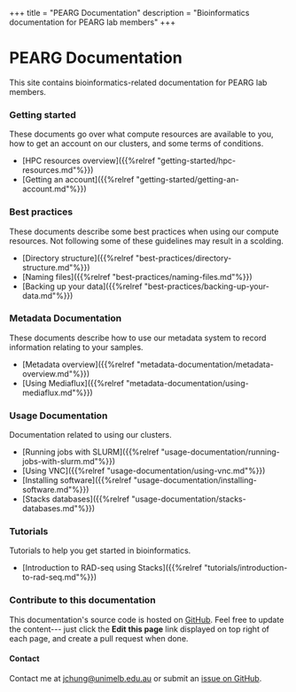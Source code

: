 +++
title = "PEARG Documentation"
description = "Bioinformatics documentation for PEARG lab members"
+++

# PEARG Documentation
This site contains bioinformatics-related documentation for PEARG lab members.

### Getting started

These documents go over what compute resources are available to you, how to
get an account on our clusters, and some terms of conditions.

* [HPC resources overview]({{%relref "getting-started/hpc-resources.md"%}})
* [Getting an account]({{%relref "getting-started/getting-an-account.md"%}})

### Best practices

These documents describe some best practices when using our compute resources.
Not following some of these guidelines may result in a scolding.

* [Directory structure]({{%relref "best-practices/directory-structure.md"%}})
* [Naming files]({{%relref "best-practices/naming-files.md"%}})
* [Backing up your data]({{%relref "best-practices/backing-up-your-data.md"%}})

### Metadata Documentation

These documents describe how to use our metadata system to record information
relating to your samples.

* [Metadata overview]({{%relref "metadata-documentation/metadata-overview.md"%}})
* [Using Mediaflux]({{%relref "metadata-documentation/using-mediaflux.md"%}})

### Usage Documentation

Documentation related to using our clusters.

* [Running jobs with SLURM]({{%relref "usage-documentation/running-jobs-with-slurm.md"%}})
* [Using VNC]({{%relref "usage-documentation/using-vnc.md"%}})
* [Installing software]({{%relref "usage-documentation/installing-software.md"%}})
* [Stacks databases]({{%relref "usage-documentation/stacks-databases.md"%}})

### Tutorials

Tutorials to help you get started in bioinformatics.

* [Introduction to RAD-seq using Stacks]({{%relref "tutorials/introduction-to-rad-seq.md"%}})

### Contribute to this documentation

This documentation's source code is hosted on
[GitHub](https://github.com/pearg/pearg_documentation). Feel free to update the 
content--- just click the **Edit this page** link displayed on top right of 
each page, and create a pull request when done.

#### Contact

Contact me at [jchung@unimelb.edu.au](mailto:jchung@unimelb.edu.au) or submit an 
[issue on GitHub](https://github.com/pearg/pearg_documentation/issues).

